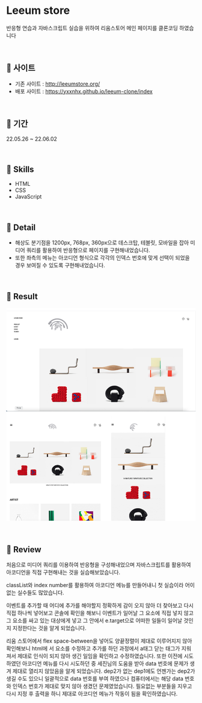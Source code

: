 # Leeum store

반응형 연습과 자바스크립트 실습을 위하여 리움스토어 메인 페이지를 클론코딩 하였습니다

<br />

## 📎 사이트

- 기존 사이트 : http://leeumstore.org/
- 배포 사이트 : https://yxxnhx.github.io/leeum-clone/index

<br />

## 📅 기간

22.05.26 ~ 22.06.02

<br />

## 🏹 Skills

- HTML
- CSS
- JavaScript

<br />

## 🔎 Detail

- 해상도 분기점을 1200px, 768px, 360px으로 데스크탑, 테블릿, 모바일을 잡아 미디어 쿼리를 활용하여 반응형으로 페이지를 구현해내었습니다.
- 또한 좌측의 메뉴는 아코디언 형식으로 각각의 인덱스 번호에 맞게 선택이 되었을 경우 보여질 수 있도록 구현해내었습니다.

<br />

## 🚀 Result

![result](./leeum-img/screenshoot/result.png)

<br />

## 📍 Review

처음으로 미디어 쿼리를 이용하여 반응형을 구성해내었으며 자바스크립트를 활용하여 아코디언을 직접 구현해내는 것을 실습해보았습니다.

classList와 index number를 활용하여 아코디언 메뉴를 만들어내니 첫 실습이라 어이없는 실수들도 많았습니다.

이벤트를 추가할 때 어디에 추가를 해야할지 정확하게 감이 오지 않아 더 찾아보고 다시 직접 하나씩 넣어보고 콘솔에 확인을 해보니 이벤트가 일어날 그 요소에 직접 넣지 않고 그 요소를 싸고 있는 대상에게 넣고 그 안에서 e.target으로 어떠한 일들이 일어날 것인지 지정한다는 것을 알게 되었습니다.

리움 스토어에서 flex space-between을 넣어도 양끝정렬이 제대로 이루어지지 않아 확인해보니 html에 서 요소를 수정하고 추가를 하던 과정에서 a태그 닫는 태그가 지워져서 제대로 인식이 되지 않아 생긴 일임을 확인하고 수정하였습니다. 또한 이전에 시도하였던 아코디언 메뉴를 다시 시도하던 중 세진님의 도움을 받아 data 번호에 문제가 생겨 제대로 열리지 않았음을 알게 되었습니다. dep2가 없는 dep1에도 언젠가는 dep2가 생길 수도 있으니 일괄적으로 data 번호를 부여 하였으나 컴퓨터에서는 해당 data 번호와 인덱스 번호가 제대로 맞지 않아 생겼던 문제였었습니다. 필요없는 부분들을 지우고 다시 지정 후 출력을 하니 제대로 아코디언 메뉴가 작동이 됨을 확인하였습니다.
